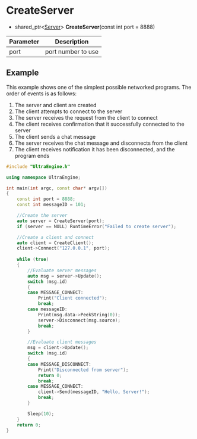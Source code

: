 # CreateServer

- shared_ptr<[Server](Server.md)\> **CreateServer**(const int port = 8888)

| Parameter | Description |
|---|---|
| port | port number to use |

## Example

This example shows one of the simplest possible networked programs. The order of events is as follows:
1. The server and client are created
2. The client attempts to connect to the server
3. The server receives the request from the client to connect
4. The client receives confirmation that it successfully connected to the server
5. The client sends a chat message
6. The server receives the chat message and disconnects from the client
7. The client receives notification it has been disconnected, and the program ends

```c++
#include "UltraEngine.h"

using namespace UltraEngine;

int main(int argc, const char* argv[])
{
    const int port = 8888;
    const int messageID = 101;

    //Create the server
    auto server = CreateServer(port);
    if (server == NULL) RuntimeError("Failed to create server");

    //Create a client and connect
    auto client = CreateClient();
    client->Connect("127.0.0.1", port);
    
    while (true)
    {
        //Evaluate server messages
        auto msg = server->Update();
        switch (msg.id)
        {
        case MESSAGE_CONNECT:
            Print("Client connected");
            break;
        case messageID:
            Print(msg.data->PeekString(0));
            server->Disconnect(msg.source);
            break;
        }

        //Evaluate client messages
        msg = client->Update();
        switch (msg.id)
        {
        case MESSAGE_DISCONNECT:
            Print("Disconnected from server");
            return 0;
            break;
        case MESSAGE_CONNECT:
            client->Send(messageID, "Hello, Server!");
            break;
        }

        Sleep(10);
    }
    return 0;
}
```
